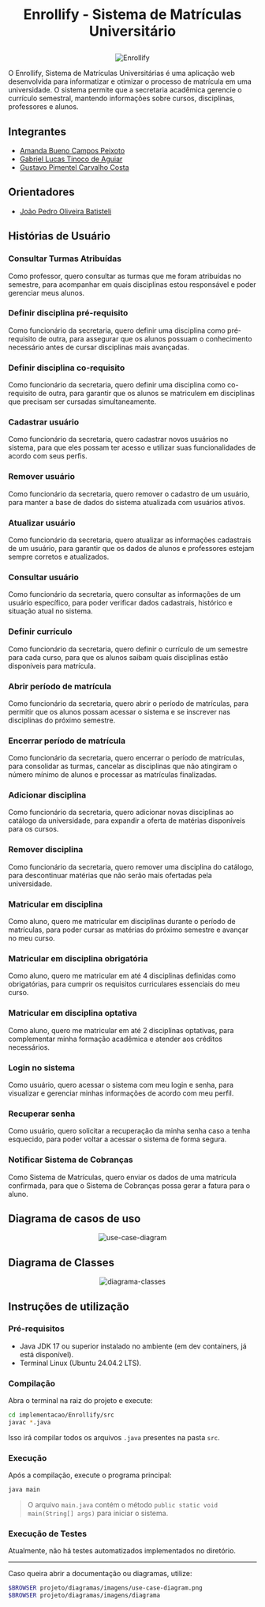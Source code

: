 # <p align="center">Enrollify - Sistema de Matrículas Universitário</p>

<p align="center">
  <img src="https://github.com/user-attachments/assets/92ed0005-4025-4966-90ef-088a915ee546" alt="Enrollify">
</p>

O Enrollify, Sistema de Matrículas Universitárias é uma aplicação web desenvolvida para informatizar e otimizar o processo de matrícula em uma universidade. O sistema permite que a secretaria acadêmica gerencie o currículo semestral, mantendo informações sobre cursos, disciplinas, professores e alunos.

## Integrantes

* [Amanda Bueno Campos Peixoto](https://github.com/abc-peixoto)
* [Gabriel Lucas Tinoco de Aguiar](https://github.com/gabrieltinoco)
* [Gustavo Pimentel Carvalho Costa](https://github.com/gustavo-p0)

## Orientadores
* [João Pedro Oliveira Batisteli](https://github.com/JPBatisteli)

## Histórias de Usuário

### Consultar Turmas Atribuídas
 Como professor,
 quero consultar as turmas que me foram atribuídas no semestre,
 para acompanhar em quais disciplinas estou responsável e poder gerenciar meus alunos.

### Definir disciplina pré-requisito
 Como funcionário da secretaria,
 quero definir uma disciplina como pré-requisito de outra,
 para assegurar que os alunos possuam o conhecimento necessário antes de cursar disciplinas mais avançadas.

### Definir disciplina co-requisito
 Como funcionário da secretaria,
 quero definir uma disciplina como co-requisito de outra,
 para garantir que os alunos se matriculem em disciplinas que precisam ser cursadas simultaneamente.
 
### Cadastrar usuário
 Como funcionário da secretaria,
 quero cadastrar novos usuários no sistema,
 para que eles possam ter acesso e utilizar suas funcionalidades de acordo com seus perfis.

### Remover usuário
 Como funcionário da secretaria,
 quero remover o cadastro de um usuário,
 para manter a base de dados do sistema atualizada com usuários ativos.

### Atualizar usuário
 Como funcionário da secretaria,
 quero atualizar as informações cadastrais de um usuário,
 para garantir que os dados de alunos e professores estejam sempre corretos e atualizados.

### Consultar usuário
 Como funcionário da secretaria,
 quero consultar as informações de um usuário específico,
 para poder verificar dados cadastrais, histórico e situação atual no sistema.

### Definir currículo
 Como funcionário da secretaria,
 quero definir o currículo de um semestre para cada curso,
 para que os alunos saibam quais disciplinas estão disponíveis para matrícula.

### Abrir período de matrícula
 Como funcionário da secretaria,
 quero abrir o período de matrículas,
 para permitir que os alunos possam acessar o sistema e se inscrever nas disciplinas do próximo semestre.

### Encerrar período de matrícula
 Como funcionário da secretaria,
 quero encerrar o período de matrículas,
 para consolidar as turmas, cancelar as disciplinas que não atingiram o número mínimo de alunos e processar as matrículas finalizadas.

### Adicionar disciplina
 Como funcionário da secretaria,
 quero adicionar novas disciplinas ao catálogo da universidade,
 para expandir a oferta de matérias disponíveis para os cursos.

### Remover disciplina
 Como funcionário da secretaria,
 quero remover uma disciplina do catálogo,
 para descontinuar matérias que não serão mais ofertadas pela universidade.

### Matricular em disciplina
 Como aluno,
 quero me matricular em disciplinas durante o período de matrículas,
 para poder cursar as matérias do próximo semestre e avançar no meu curso.

### Matricular em disciplina obrigatória
 Como aluno,
 quero me matricular em até 4 disciplinas definidas como obrigatórias,
 para cumprir os requisitos curriculares essenciais do meu curso.

### Matricular em disciplina optativa
 Como aluno,
 quero me matricular em até 2 disciplinas optativas,
 para complementar minha formação acadêmica e atender aos créditos necessários.
 
### Login no sistema
 Como usuário,
 quero acessar o sistema com meu login e senha,
 para visualizar e gerenciar minhas informações de acordo com meu perfil.
 
### Recuperar senha
 Como usuário,
 quero solicitar a recuperação da minha senha caso a tenha esquecido,
 para poder voltar a acessar o sistema de forma segura.

### Notificar Sistema de Cobranças
 Como Sistema de Matrículas, 
 quero enviar os dados de uma matrícula confirmada, 
 para que o Sistema de Cobranças possa gerar a fatura para o aluno.

## Diagrama de casos de uso

<p align="center">
  <img src="projeto/diagramas/imagens/use-case-diagram.png" alt="use-case-diagram">
</p>

## Diagrama de Classes

<p align="center">
  <img src="projeto/diagramas/imagens/diagrama-classes.png" alt="diagrama-classes">
</p>

## Instruções de utilização

### Pré-requisitos

- Java JDK 17 ou superior instalado no ambiente (em dev containers, já está disponível).
- Terminal Linux (Ubuntu 24.04.2 LTS).

### Compilação

Abra o terminal na raiz do projeto e execute:

```bash
cd implementacao/Enrollify/src
javac *.java
```

Isso irá compilar todos os arquivos `.java` presentes na pasta `src`.

### Execução

Após a compilação, execute o programa principal:

```bash
java main
```

> O arquivo `main.java` contém o método `public static void main(String[] args)` para iniciar o sistema.

### Execução de Testes

Atualmente, não há testes automatizados implementados no diretório.

---

Caso queira abrir a documentação ou diagramas, utilize:

```bash
$BROWSER projeto/diagramas/imagens/use-case-diagram.png
$BROWSER projeto/diagramas/imagens/diagrama
```
